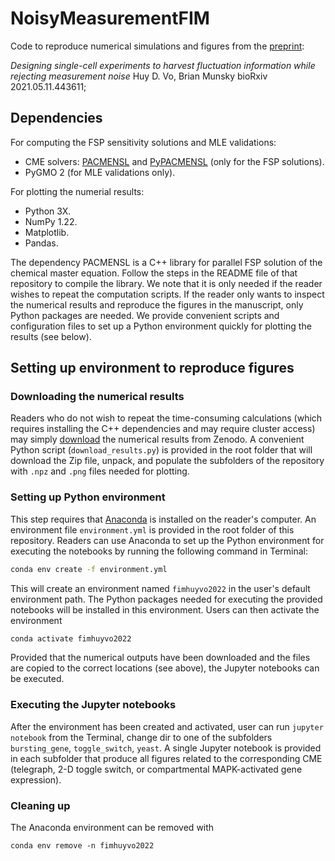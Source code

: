 # NoisyMeasurementFIM
Code to reproduce numerical simulations and figures from the [preprint](https://doi.org/10.1101/2021.05.11.443611):

_Designing single-cell experiments to harvest fluctuation information while rejecting measurement noise_
Huy D. Vo, Brian Munsky
bioRxiv 2021.05.11.443611;

## Dependencies
For computing the FSP sensitivity solutions and MLE validations:
- CME solvers: [PACMENSL](https://github.com/voduchuy/pacmensl) and [PyPACMENSL](https://github.com/voduchuy/pypacmensl) (only for the FSP solutions).
- PyGMO 2 (for MLE validations only).

For plotting the numerial results:
- Python 3X.
- NumPy 1.22.
- Matplotlib.
- Pandas.

The dependency PACMENSL is a C++ library for parallel FSP solution of the chemical master equation. Follow the steps in the README file of that repository to compile the library. We note that it is only needed if the reader wishes to repeat the computation scripts. If the reader only wants to inspect the numerical results and reproduce the figures in the manuscript, only Python packages are needed. We provide convenient scripts and configuration files to set up a Python environment quickly for plotting the results (see below).

## Setting up environment to reproduce figures
### Downloading the numerical results
Readers who do not wish to repeat the time-consuming calculations (which requires installing the C++ dependencies and may require cluster access) may simply [download](https://zenodo.org/record/7880494#.ZFOUE-zMJhE) the numerical results from Zenodo. A convenient Python script (`download_results.py`) is provided in the root folder that will download the Zip file, unpack, and populate the subfolders of the repository with `.npz` and `.png` files needed for plotting.

### Setting up Python environment
This step requires that [Anaconda](https://www.anaconda.com/) is installed on the reader's computer. An environment file `environment.yml` is provided in the root folder of this repository. Readers can use Anaconda to set up the Python environment for executing the notebooks by running the following command in Terminal:
```zsh
conda env create -f environment.yml
```

This will create an environment named `fimhuyvo2022` in the user's default environment path. The Python packages needed for executing the provided notebooks will be installed in this environment. Users can then activate the environment
```zsh
conda activate fimhuyvo2022
```
Provided that the numerical outputs have been downloaded and the files are copied to the correct locations (see above), the Jupyter notebooks can be executed.

### Executing the Jupyter notebooks
After the environment has been created and activated, user can run `jupyter notebook` from the Terminal, change dir to one of the subfolders `bursting_gene`, `toggle_switch`, `yeast`. A single Jupyter notebook is provided in each subfolder that produce all figures related to the corresponding CME (telegraph, 2-D toggle switch, or compartmental MAPK-activated gene expression). 

### Cleaning up
The Anaconda environment can be removed with
```
conda env remove -n fimhuyvo2022
```
